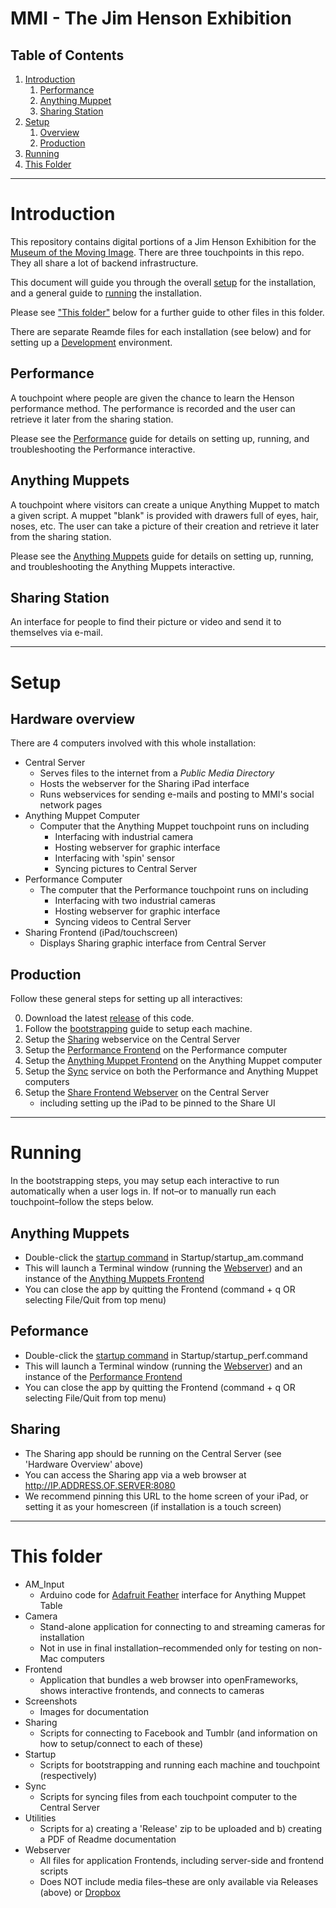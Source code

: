 # MMI - The Jim Henson Exhibition

## Table of Contents

1. [Introduction](#Introduction)
   1. [Performance](#performance)
   2. [Anything Muppet](#anything-muppet)
   3. [Sharing Station](#sharing-station)
2. [Setup](#setup)
   1. [Overview](#hardware-overview)
   1. [Production](#production)
3. [Running](#running)
4. [This Folder](#this-folder)

* * *

# Introduction

This repository contains digital portions of a Jim Henson Exhibition for the [Museum of the Moving Image](http://www.movingimage.us/). There are three touchpoints in this repo. They all share a lot of backend infrastructure.

This document will guide you through the overall [setup](#Setup) for the installation, and a general guide to [running](#running) the installation. 

Please see ["This folder"](#this-folder) below for a further guide to other files in this folder.

There are separate Reamde files for each installation (see below) and for setting up a [Development](Development.md) environment.

## Performance

A touchpoint where people are given the chance to learn the Henson performance method. The performance is recorded and the user can retrieve it later from the sharing station. 

Please see the [Performance](Performance.md) guide for details on setting up, running, and troubleshooting the Performance interactive.

## Anything Muppets

A touchpoint where visitors can create a unique Anything Muppet to match a given script. A muppet "blank" is provided with drawers full of eyes, hair, noses, etc. The user can take a picture of their creation and retrieve it later from the sharing station.

Please see the [Anything Muppets](AnythingMuppets.md) guide for details on setting up, running, and troubleshooting the Anything Muppets interactive.

## Sharing Station

An interface for people to find their picture or video and send it to themselves via e-mail.

* * *

# Setup

## Hardware overview

There are 4 computers involved with this whole installation:

* Central Server
  - Serves files to the internet from a _Public Media Directory_
  - Hosts the webserver for the Sharing iPad interface
  - Runs webservices for sending e-mails and posting to MMI&apos;s social network pages
* Anything Muppet Computer
  - Computer that the Anything Muppet touchpoint runs on including
    * Interfacing with industrial camera
    * Hosting webserver for graphic interface
    * Interfacing with 'spin' sensor
    * Syncing pictures to Central Server
* Performance Computer
  - The computer that the Performance touchpoint runs on including
    * Interfacing with two industrial cameras
    * Hosting webserver for graphic interface
    * Syncing videos to Central Server
* Sharing Frontend (iPad/touchscreen)
  - Displays Sharing graphic interface from Central Server

## Production

Follow these general steps for setting up all interactives:

0. Download the latest [release](https://github.com/wearecollins/MMI_Interactives/releases) of this code.
0. Follow the [bootstrapping](Startup/bootstrap/) guide to setup each machine.
1. Setup the [Sharing](Sharing/) webservice on the Central Server
2. Setup the [Performance Frontend](Performance.md) on the Performance computer
3. Setup the [Anything Muppet Frontend](AnythingMuppets.md) on the Anything Muppet computer
5. Setup the [Sync](Sync/) service on both the Performance and Anything Muppet computers
6. Setup the [Share Frontend Webserver](Webserver/README.md#share) on the Central Server
   - including setting up the iPad to be pinned to the Share UI

* * *

# Running

In the bootstrapping steps, you may setup each interactive to run automatically when a user logs in. If not–or to manually run each touchpoint–follow the steps below.

## Anything Muppets
* Double-click the [startup command](Startup/startup_am.command) in Startup/startup_am.command
* This will launch a Terminal window (running the [Webserver](Webserver)) and an instance of the [Anything Muppets Frontend](Frontend)
* You can close the app by quitting the Frontend (command + q OR selecting File/Quit from top menu)

## Peformance
* Double-click the [startup command](Startup/startup_perf.command) in Startup/startup_perf.command
* This will launch a Terminal window (running the [Webserver](Webserver)) and an instance of the [Performance Frontend](Frontend)
* You can close the app by quitting the Frontend (command + q OR selecting File/Quit from top menu)

## Sharing 
* The Sharing app should be running on the Central Server (see 'Hardware Overview' above)
* You can access the Sharing app via a web browser at http://IP.ADDRESS.OF.SERVER:8080
* We recommend pinning this URL to the home screen of your iPad, or setting it as your homescreen (if installation is a touch screen)

* * * 

# This folder
* AM_Input
  - Arduino code for [Adafruit Feather](https://www.adafruit.com/product/2771) interface for Anything Muppet Table
* Camera
  - Stand-alone application for connecting to and streaming cameras for installation
  - Not in use in final installation–recommended only for testing on non-Mac computers
* Frontend
  - Application that bundles a web browser into openFrameworks, shows interactive frontends, and connects to cameras 
* Screenshots
  - Images for documentation
* Sharing
  - Scripts for connecting to Facebook and Tumblr (and information on how to setup/connect to each of these)
* Startup
  - Scripts for bootstrapping and running each machine and touchpoint (respectively)
* Sync
  - Scripts for syncing files from each touchpoint computer to the Central Server
* Utilities
  - Scripts for a) creating a 'Release' zip to be uploaded and b) creating a PDF of Readme documentation
* Webserver
  - All files for application Frontends, including server-side and frontend scripts
  - Does NOT include media files–these are only available via Releases (above) or [Dropbox](https://www.dropbox.com/sh/43la3h7bfgfy4du/AAA9zxHBUFdrLhJ2XLEarvERa?dl=0)

